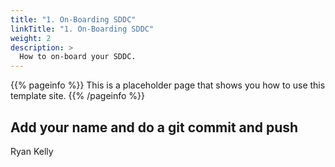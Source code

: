 ```yaml
---
title: "1. On-Boarding SDDC"
linkTitle: "1. On-Boarding SDDC"
weight: 2
description: >
  How to on-board your SDDC. 
---
```


{{% pageinfo %}}
This is a placeholder page that shows you how to use this template site.
{{% /pageinfo %}}



## Add your name and do a git commit and push

Ryan Kelly

